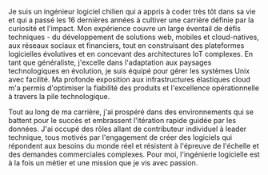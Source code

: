Je suis un ingénieur logiciel chilien qui a appris à coder très tôt dans sa vie et qui a passé les 16 dernières années à cultiver une carrière définie par la curiosité et l'impact. Mon expérience couvre un large éventail de défis techniques - du développement de solutions web, mobiles et cloud-natives, aux réseaux sociaux et financiers, tout en construisant des plateformes logicielles évolutives et en concevant des architectures IoT complexes. En tant que généraliste, j'excelle dans l'adaptation aux paysages technologiques en évolution, je suis équipé pour gérer les systèmes Unix avec facilité. Ma profonde exposition aux infrastructures élastiques cloud m'a permis d'optimiser la fiabilité des produits et l'excellence opérationnelle à travers la pile technologique.

Tout au long de ma carrière, j'ai prospéré dans des environnements qui se battent pour le succès et embrassent l'itération rapide guidée par les données. J'ai occupé des rôles allant de contributeur individuel à leader technique, tous motivés par l'engagement de créer des logiciels qui répondent aux besoins du monde réel et résistent à l'épreuve de l'échelle et des demandes commerciales complexes. Pour moi, l'ingénierie logicielle est à la fois un métier et une mission que je vis avec passion.

